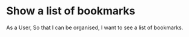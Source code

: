 # Show a list of bookmarks

As a User, 
So that I can be organised, 
I want to see a list of bookmarks.

